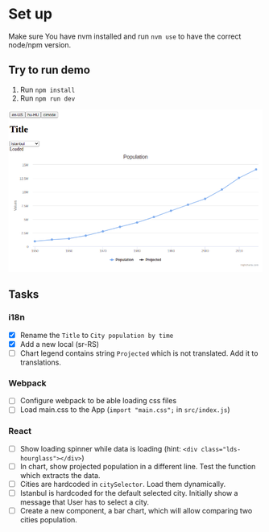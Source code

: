 # Set up

Make sure You have nvm installed and run `nvm use` to have the correct node/npm version.

## Try to run demo

1. Run `npm install`
2. Run `npm run dev`

![Demo page](/docs/app.png)

## Tasks

### i18n

- [x] Rename the `Title` to `City population by time`
- [x] Add a new local (sr-RS)
- [ ] Chart legend contains string `Projected` which is not translated. Add it to translations.

### Webpack

- [ ] Configure webpack to be able loading css files
- [ ] Load main.css to the App (`import "main.css";` in `src/index.js`)

### React

- [ ] Show loading spinner while data is loading (hint: `<div class="lds-hourglass"></div>`)
- [ ] In chart, show projected population in a different line. Test the function which extracts the data.
- [ ] Cities are hardcoded in `citySelector`. Load them dynamically.
- [ ] Istanbul is hardcoded for the default selected city. Initially show a message that User has to select a city.
- [ ] Create a new component, a bar chart, which will allow comparing two cities population.

